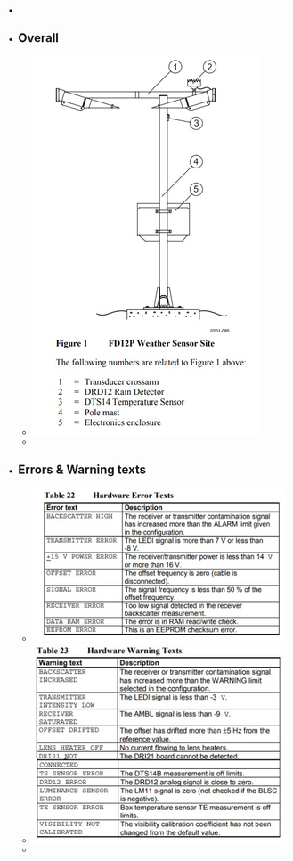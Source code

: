 -
- ## Overall
	- ![image.png](../assets/image_1684124045959_0.png)
	-
- ## Errors & Warning texts
	- ![image.png](../assets/image_1684123658668_0.png)
	- ![image.png](../assets/image_1684123784493_0.png)
	-